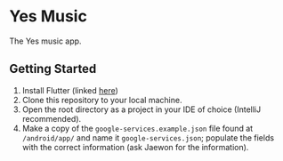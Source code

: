# Yes Music

The Yes music app.

## Getting Started

1. Install Flutter (linked [here](https://flutter.io/docs/get-started/install))
2. Clone this repository to your local machine.
3. Open the root directory as a project in your IDE of choice (IntelliJ recommended).
4. Make a copy of the `google-services.example.json` file found at `/android/app/` and name it `google-services.json`; 
populate the fields with the correct information (ask Jaewon for the information). 
